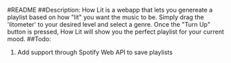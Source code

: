 #README
##Description:
How Lit is a webapp that lets you genereate a playlist based on how "lit" you want the music to be. Simply drag the 'litometer' to your desired level and select a genre. Once the "Turn Up" button is pressed, How Lit will show you the perfect playlist for your current mood.
##Todo:
1. Add support through Spotify Web API to save playlists
